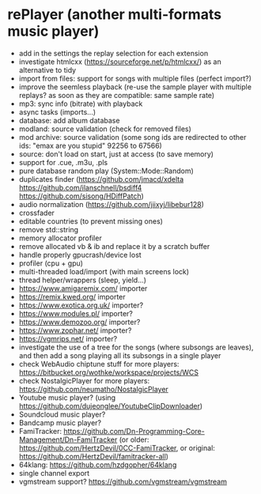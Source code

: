 # rePlayer (another multi-formats music player)

- add in the settings the replay selection for each extension
- investigate htmlcxx (https://sourceforge.net/p/htmlcxx/) as an alternative to tidy
- import from files: support for songs with multiple files (perfect import?)
- improve the seemless playback (re-use the sample player with multiple replays? as soon as they are compatible: same sample rate)
- mp3: sync info (bitrate) with playback
- async tasks (imports...)
- database: add album database
- modland: source validation (check for removed files)
- mod archive: source validation (some song ids are redirected to other ids: "emax are you stupid" 92256 to 67566)
- source: don't load on start, just at access (to save memory)
- support for .cue, .m3u, .pls
- pure database random play (System::Mode::Random)
- duplicates finder (https://github.com/jmacd/xdelta https://github.com/ilanschnell/bsdiff4 https://github.com/sisong/HDiffPatch)
- audio normalization (https://github.com/jiixyj/libebur128)
- crossfader
- editable countries (to prevent missing ones)
- remove std::string
- memory allocator profiler
- remove allocated vb & ib and replace it by a scratch buffer
- handle properly gpucrash/device lost
- profiler (cpu + gpu)
- multi-threaded load/import (with main screens lock)
- thread helper/wrappers (sleep, yield...)
- https://www.amigaremix.com/ importer
- https://remix.kwed.org/ importer
- https://www.exotica.org.uk/ importer?
- https://www.modules.pl/ importer?
- https://www.demozoo.org/ importer?
- https://www.zophar.net/ importer?
- https://vgmrips.net/ importer?
- investigate the use of a tree for the songs (where subsongs are leaves), and then add a song playing all its subsongs in a single player
- check WebAudio chiptune stuff for more players: https://bitbucket.org/wothke/workspace/projects/WCS
- check NostalgicPlayer for more players: https://github.com/neumatho/NostalgicPlayer
- Youtube music player? (using https://github.com/dujeonglee/YoutubeClipDownloader)
- Soundcloud music player?
- Bandcamp music player?
- FamiTracker: https://github.com/Dn-Programming-Core-Management/Dn-FamiTracker (or older: https://github.com/HertzDevil/0CC-FamiTracker, or original: https://github.com/HertzDevil/famitracker-all)
- 64klang: https://github.com/hzdgopher/64klang
- single channel export
- vgmstream support? https://github.com/vgmstream/vgmstream